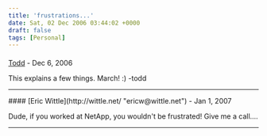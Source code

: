 ```yaml
---
title: 'frustrations...'
date: Sat, 02 Dec 2006 03:44:02 +0000
draft: false
tags: [Personal]
---
```



#### 
[Todd](http://www.dma.org/cgi-bin/cgiwrap/tw/toddblog "taw@pobox.com") - <time datetime="2006-12-02 00:31:35">Dec 6, 2006</time>

This explains a few things. March! :) -todd
<hr />
#### 
[Eric Wittle](http://wittle.net/ "ericw@wittle.net") - <time datetime="2007-01-01 17:47:19">Jan 1, 2007</time>

Dude, if you worked at NetApp, you wouldn't be frustrated! Give me a call....
<hr />
